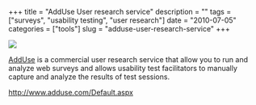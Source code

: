 +++
title = "AddUse User research service"
description = ""
tags = ["surveys", "usability testing", "user research"]
date = "2010-07-05"
categories = ["tools"]
slug = "adduse-user-research-service"
+++


<div class="tool-screenshot mb1"><a href="http://www.adduse.com/Default.aspx"><img id='bluga-thumbnail-2683' class='bluga-thumbnail custom' src='http://media.konigi.com/bluga/
wt522fb04368801_custom.jpg'/></a></div><p><a href="http://www.adduse.com/Default.aspx">AddUse</a> is a commercial user research service that allow you to run and analyze web surveys and allows usability test facilitators to manually capture and analyze the results of test sessions.</p>

  
<p><a href="http://www.adduse.com/Default.aspx">http://www.adduse.com/Default.aspx</a></p>
      
